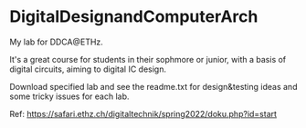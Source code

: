 # DigitalDesignandComputerArch
My lab for DDCA@ETHz. 

It's a great course for students in their sophmore or junior, with a basis of digital circuits, aiming to digital IC design.  

Download specified lab and see the readme.txt for design&testing ideas and some tricky issues for each lab. 

Ref: https://safari.ethz.ch/digitaltechnik/spring2022/doku.php?id=start
